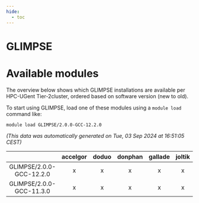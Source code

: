 ```yaml
---
hide:
  - toc
---
```


GLIMPSE
=======

# Available modules


The overview below shows which GLIMPSE installations are available per HPC-UGent Tier-2cluster, ordered based on software version (new to old).

To start using GLIMPSE, load one of these modules using a `module load` command like:

```shell
module load GLIMPSE/2.0.0-GCC-12.2.0
```

*(This data was automatically generated on Tue, 03 Sep 2024 at 16:51:05 CEST)*  

| |accelgor|doduo|donphan|gallade|joltik|shinx|skitty|
| :---: | :---: | :---: | :---: | :---: | :---: | :---: | :---: |
|GLIMPSE/2.0.0-GCC-12.2.0|x|x|x|x|x|-|x|
|GLIMPSE/2.0.0-GCC-11.3.0|x|x|x|x|x|-|x|

